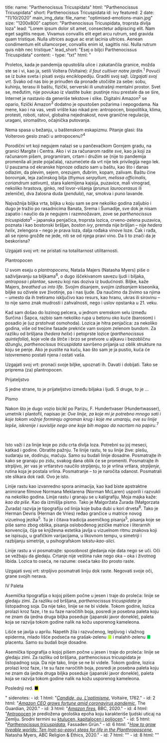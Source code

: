 title: 
    name: "Parthenocissus Tricuspidata"
    html: "Parthenocissus Tricuspidata"
    short: Parthenocissus Tricuspidata
id: ivy
featured: 2
date: "11/10/2020"
main_img_data:
    file_name: "optimised-emotions-main.jpg"
    size: "1200x800"
    caption: "Parthenocissus Tricuspidata, troprsta divlja loza"
lead: "Lorem ipsum dolor sit amet, consectetur adipiscing elit. Nam eget sagittis neque. Vivamus convallis elit eget arcu rutrum, sed gravida quam tristique. Nulla ultrices augue ac erat lacinia ultrices. Aenean condimentum elit ullamcorper, convallis enim id, sagittis nisi. Nulla rutrum quis nibh nec tristique."
lead_short: "Esej o biljci Parthenocissus Tricuspidata"
content:
    - type: "txt"
      html: "<p>Proletos, kada je pandemija opustošila ulice i zakatančila granice, možda ste se i vi, kao ja, setili Voltera (Voltaire): <em>il faut cultiver notre jardin</em>.<sup id='s1'>1</sup> Povući se iz buke sveta i pisati svoju enciklopediju. Graditi svoj sajt. <em>Uzgajati svoj vrt.</em> Svako od nas bio je prinuđen da pronađe utočište za sebe: sobu, kuhinju, terasu ili baštu, fizički, serverski ili unutrašnji mentalni prostor. Svet se, međutim, nije povukao iz vlastite buke: pustinje nisu prestale da se šire, Internet je nastavio da generiše tekstove i slike. Digitalni Amazon<sup id='s2'>2</sup> se opario, fizički Amazon<sup id='s3'>3</sup> dodatno je opustošen požarima i nepogodama. Na mene, kao i na vas, vesti vrište kao nikad pre: antropocen, biopolitika, klima, protesti, roboti, ratovi, globalna nejednakost, nove granične regulacije, uragani, siromaštvo, očajnička putovanja.</p>
    <p>Nema spasa u bežanju, u baštenskom eskapizmu. Pitanje glasi: šta Volterovo geslo znači u antropocenu?<sup id='s4'>4</sup></p>
    <p>Porodični vrt koji negujem nalazi se u pančevačkom Gornjem gradu, na granici Margite i Centra. Ako i vi za računarom radite <em>sve</em>, kao ja koji za računarom pišem, programiram, crtam i družim se (nije to pandemija promenila ali jeste pojačala), razumećete da vrt nije tek privilegija nego lek. U pauzama od ekranske hipnoze odlazio sam u baštu, kao što i danas odlazim, da plevim, sejem, orezujem, đubrim, kopam, zalivam. Baštu čine borovnjak, leja začinskog bilja (<em>thymus serpyllum, melissa officinalis, coriandrum sativum</em>), stara kalemljena kajsija, puzavice, mali vinograd, nekoliko hrastova, ginko, red lovor-višanja (<em>prunus laurocerasus</em> ili zeleniče), dva žalosna duda (<em>pendula</em>), nar, smokva i puno lavande.</p>
    <p>Najvažnija biljka vrta, biljka u koju sam se pre nekoliko godina zaljubio i dugo je tražio po rasadnicima Banata, Srema i Šumadije, sve dok je nisam zapatio i naučio da je negujem i razmnožavam, zove se <em>parthenocissus tricuspidata</em><sup id='s5'>5</sup> – japanska penjačica, troprsta lozica, crveno-zelena puzavica, poznata i kao bostonski bršljan, <em>boston ivy</em>, premda nije bršljan – nije <em>hedera helix</em>, zelengora – nego je prava loza, dalja rođaka vinove loze. Čak i rađa, ali se njeno grožđe ne jede, niti se od njega pravi vino. Da li to znači da je beskorisna?</p>
    <p>Uzgajati svoj vrt: ne pristati na totalitarnost utilitarnosti.</p>
    <p class='heading1'>Plantropocen</p>
    <p>U svom eseju o <em>plantropocenu</em>, Nataša Majers (Natasha Myers) piše o saživljavanju sa biljkama<sup id='s6'>6</sup>, o dugo iščekivanom savezu ljudi i biljaka, <em>antroposa</em> i <em>plantae</em>, savezu koji nas doziva iz budućnosti. Biljke, kaže Majers, <em>breathed us into life</em>. Svojim disanjem, svojim <em>izdisanjem</em> kiseonika, biljke su oživele sve životinje, pa i nas ljude. Da naučimo da živimo sa njima – umesto da ih tretiramo isključivo kao resurs, kao hranu, ukras ili sirovinu – to nije samo znak mudrosti i zahvalnosti, nego i uslov opstanka u 21. veku.</p>
    <!-- STRAH
    <p>To zvuči inspirativno i pomalo romantično, ali šta znači za praksu svakodnevnog života svakog od nas? Recimo ovo: da svako od nas treba da nađe <em>svoje</em> biljke, upozna ih i radi i živi sa njima, da život sa njima pretvori u svoju rutinu. Za mene je to bila divlja loza, za vas će biti, ko zna, pasulj, ruzmarin, orah ili origano.</p> -->
    <p>Kad sam došao do lozinog pelcera, u jednom sremskom selu između Surčina i Šapca, razbio sam nekoliko rupa u betonu oko kuće (barosom) i posadio je (uz prstohvat osmohoda). Lozica je hitra penjačica: za nekoliko godina, više od trećine fasade prekriće vam svojom zelenom bundom. Za razliku od bršljana (<em>hedera helix</em>) i petoprste lozice (<em>parthenocissus quintefolia</em>), koje vole da štrče i brzo se pretvore u aljkavu i bezobličnu džunglu, <em>parthenocissus tricuspidata</em> savršeno prijanja uz oblik strukture na koju se penje. Ako je pustite na kuću, kao što sam je ja pustio, kuća će istovremeno postati njena <em>i</em> ostati vaša.</p>
    <p>Uzgajati svoj vrt: pronaći svoje biljke, upoznati ih. Davati i dobijati. Tako se priprema (za) plantropocen.</p>
    <!-- učiti se saživljavanju, simbiozi, savezništvu, saosećanju, sestrinstvu. Učiti jednu posebnu vrstu prijateljstva. -->
    <p class='heading1'>Prijateljstvo</p>
    <p>S jedne strane, to je prijateljstvo između biljaka i ljudi. S druge, to je ...</p>
    <p class='heading1'>Pismo</p>
    <p>Nakon što je dugo vozio bicikl po Parizu, F. Hundertvaser (Hundertwasser), umetnik i plantofil, napisao je: <em>Ove linije, za koje mi je potrebno mnogo sati i koje tokom vožnje formiraju ogroman krug i koje me umaraju, ove su linije lepše, iskrenije i suvislije nego one koje bih mogao da nacrtam na papiru</em>.<sup id='s7'>7</sup></p>    
    <p>Isto važi i za linije koje po zidu crta divlja loza. Potrebni su joj meseci, katkad i godine. Obratite pažnju. Te linije rastu, te su linije žive: plešu, sudaraju se, dodiruju, mačuju. Samo su budali linije dosadne. Posmatrajte ih kako se granaju po zidu, svakog dana oblik će se promeniti. Posmatrajte ih strpljivo, jer vas je vrtlarstvo naučilo strpljenju, to je vrlina vrtlara, <em>strpljenje</em>, rutina koja je postala vrlina. Posmatranje – to je naročita odanost. Posmatrali ste slikara dok radi. Ovo je isto.</p>
    <p>Linije rastu kao izvanredno spora animacija, kao kad biste apstraktne animirane filmove Normana Meklarena (Norman McLaren) usporili i razvukli na nekoliko godina. Linije rastu i granaju se u kaligrafiju. Moja majka kaže: <em>kao da piše</em>. Kao da izmišlja pismo. Tako je Malgoržata Žurada (Małgorzata Żurada) razvija je tipografiju od linija koje buba dubi u kori drveta<sup id='s8'>8</sup>. Tako je Herman Devris (Herman de Vries) ređao grančice u matrice novog vizuelnog jezika<sup id='s6'>5</sup>. Tu je i čitava tradicija asemičkog pisanja<sup id='s9'>5</sup>, pisanja koje se piše samo zbog oblika, pisanja oslobođenog jezičke matrice i literarnih konvencija, čija se književna estetika javlja u vizuelnom ritmu znakova koji se ispisuju, u grafičkim varijacijama, u likovnom tempu, u simetriji i razbijanju simetrije, u psihografskom <em>tekstu-kao-slici</em>.</p>
    <p>Linije rastu a vi posmatrajte: sposobnost gledanja nije data nego se uči. Oči se vežbaju da gledaju. Crtanje nije veština ruke nego oka – oka i životnog libida. Lozica to oseća, ne razume: oseća tako što prosto raste.</p>
    <p>Uzgajati svoj vrt: strpljivo posmatrati liniju dok raste. Negovati svoje oči, grane svojih nerava.</p>
    <p class='heading1'><span class='small'>IV</span> Paleta</p>
    <p>Asemička tipografija o kojoj pišem počne u jesen i traje do proleća: linije se gledaju zimi. Za razliku od bršljana, <em>parthenocissus tricuspidata</em> je listopadnog soja. Da nije tako, linije se ne bi videle. Tokom godine, lozica prolazi kroz faze, i te su faze naročitih boja, posredi je posebna paleta koju ne znam da ijedna druga biljka poseduje (japanski javor donekle), paleta koja se razvija tokom godine nalik na kožu usporenog kameleona.</p>
    <p>Lišće se javlja u aprilu. Napetih žila i razvučenog, lepljivog i vlažnog epiderma, mlado lišće podseća na grašak-zelenu <span class='square' style='color:#ADFF2F;'>&#9632;</span> i malahit-zelenu <span class='square' style='color:#0BDA51;'>&#9632;</span> placentu. Samo su budali boje dosadne. </p>
    <p>Asemička tipografija o kojoj pišem počne u jesen i traje do proleća: linije se gledaju zimi. Za razliku od bršljana, parthenocissus tricuspidata je listopadnog soja. Da nije tako, linije se ne bi videle. Tokom godine, lozica prolazi kroz faze, i te su faze naročitih boja, posredi je posebna paleta koju ne znam da ijedna druga biljka poseduje (japanski javor donekle), paleta koja se razvija tokom godine nalik na kožu usporenog kameleona.</p>
    <p>Poslednji red. <mark>&#9632;</mark></p>"
sidenotes:
    - id: 1
      html: "<a href='http://www.gutenberg.org/ebooks/4650' target='_blank'><em>Candide, ou, L'optimisme</em></a>, Voltaire, 1762."
    - id: 2
      html: "<a href='https://www.theguardian.com/technology/2020/apr/15/amazon-jeff-bezos-gains-24bn-coronavirus-pandemic' target='_blank'><em>Amazon CEO grows fortune amid coronavirus pandemic</em></a>, The Guardian, 2020."
    - id: 3
      html: "<a href='https://www.bbc.com/news/world-latin-america-53893161' target='_blank'><em>Amazon fires</em></a>, BBC, 2020."
    - id: 4
      html: "<a href='https://en.wikipedia.org/wiki/Anthropocene' target='_blank'>Antropocen</a> je predložena geološka epoha koju karakteriše ljudski uticaj na Zemlju. Srodni termini su <a href='https://environmentalhumanities.org/arch/vol6/6.7.pdf' target='_blank'>ktulucen, kapitalocen i poljocen</a>."
    - id: 5
      html: "<a href='https://www.fassadengruen.de/en/boston-ivy.html' target='_blank'><em>Parthenocissus tricuspidata</em></a>, Fassaden Grün."
    - id: 6
      html: "<a href='https://www.abc.net.au/religion/natasha-myers-how-to-grow-liveable-worlds:-ten-not-so-easy-step/11906548' target='_blank'><em>How to grow liveable worlds: Ten (not-so-easy) steps for life in the Planthroposcene</em></a>, Natasha Myers, ABC Religion & Ethics, 2020."
    - id: 7
      html: ""
    - id: 8
      html: ""